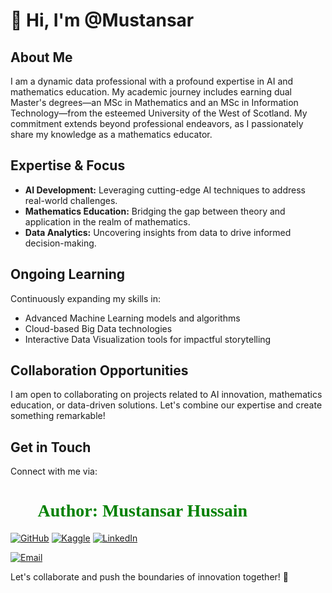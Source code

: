 # 👋 Hi, I'm @Mustansar

## About Me
I am a dynamic data professional with a profound expertise in AI and mathematics education. My academic journey includes earning dual Master's degrees—an
MSc in Mathematics and an MSc in Information Technology—from the esteemed University of the West of Scotland. My commitment extends beyond professional
endeavors, as I passionately share my knowledge as a mathematics educator.

## Expertise & Focus
- **AI Development:** Leveraging cutting-edge AI techniques to address real-world challenges.
- **Mathematics Education:** Bridging the gap between theory and application in the realm of mathematics.
- **Data Analytics:** Uncovering insights from data to drive informed decision-making.

## Ongoing Learning
Continuously expanding my skills in:
- Advanced Machine Learning models and algorithms
- Cloud-based Big Data technologies
- Interactive Data Visualization tools for impactful storytelling


## Collaboration Opportunities
I am open to collaborating on projects related to AI innovation, mathematics education, or data-driven solutions. Let's combine our expertise and create something remarkable!

## Get in Touch
Connect with me via:

<h1 style="font-family: 'poppins'; font-weight: bold; color: Green;">👨‍💻Author: Mustansar Hussain </h1>

[![GitHub](https://img.shields.io/badge/GitHub-Profile-blue?style=for-the-badge&logo=github)](https://github.com/Musransar) 
[![Kaggle](https://img.shields.io/badge/Kaggle-Profile-blue?style=for-the-badge&logo=kaggle)](https://www.kaggle.com/mustansarhussain3)
[![LinkedIn](https://img.shields.io/badge/LinkedIn-Profile-blue?style=for-the-badge&logo=linkedin)](https://www.linkedin.com/in/mustansar-hussain/)


[![Email](https://img.shields.io/badge/Email-Contact%20Me-red?style=for-the-badge&logo=email)](mailto:mustansarj123@gmail.com)

Let's collaborate and push the boundaries of innovation together! 🚀
